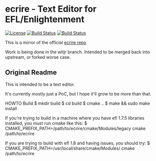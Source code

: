 # ecrire - Text Editor for EFL/Enlightenment
[![License](http://img.shields.io/badge/license-GPLv3-blue.svg?colorB=9977bb&style=plastic)](https://github.com/Obsidian-StudiosInc/ecrire/blob/master/LICENSE)
[![Build Status](https://img.shields.io/travis/Obsidian-StudiosInc/ecrire/master.svg?colorA=9977bb&style=plastic)](https://travis-ci.org/Obsidian-StudiosInc/ecrire)
[![Build Status](https://img.shields.io/shippable/58fa9a131fb3ec0700df16e5/master.svg?colorA=9977bb&style=plastic)](https://app.shippable.com/projects/58fa9a131fb3ec0700df16e5/)

This is a mirror of the official
[ecrire repo](https://git.enlightenment.org/apps/ecrire.git/)

Work is being done in the wltjr branch. Intended to be merged back into 
upstream, or forked worse case.

## Original Readme

This is intended to be a text editor.

It's currently mostly just a PoC, but I hope it'll grow to be more than that.

HOWTO Build
$ mkdir build
$ cd build
$ cmake ..
$ make && sudo make install

If you're trying to build in a machine where you have efl 1.7.5 libraries installed, 
you must run cmake like this:
$ CMAKE_PREFIX_PATH=/path/to/ecrire/cmake/Modules/legacy cmake /path/to/ecrire

If you are trying to build with efl 1.8 and having issues, you should try:
$ CMAKE_PREFIX_PATH=/usr/local/share/cmake/Modules/ cmake /path/to/ecrire
